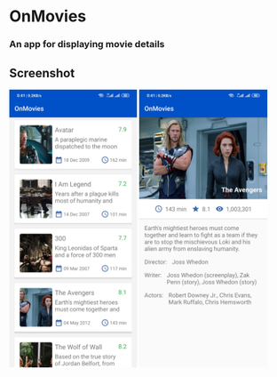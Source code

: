 # OnMovies

### An app for displaying movie details

## Screenshot

<img src="https://github.com/SteveOye/OnMovies/blob/master/main_screen.jpg" height="500em"/> <img src="https://github.com/SteveOye/OnMovies/blob/master/preview_screen.jpg" height="500em"/>
